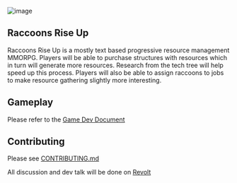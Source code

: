 ![image](https://user-images.githubusercontent.com/6277739/147399688-057c43de-7538-42a0-8703-b84c119e649d.png)
## Raccoons Rise Up
Raccoons Rise Up is a mostly text based progressive resource management MMORPG. Players will be able to purchase structures with resources which in turn will generate more resources. Research from the tech tree will help speed up this process. Players will also be able to assign raccoons to jobs to make resource gathering slightly more interesting.

## Gameplay
Please refer to the [Game Dev Document](https://docs.google.com/document/d/1xRS9OLtn-FpSyFYY8vTu6ZNnA41VQQ8h74NBkDnywNc/edit?usp=sharing)

## Contributing
Please see [CONTRIBUTING.md](https://github.com/Raccoons-Rise-Up/client-godot/blob/main/.github/CONTRIBUTING.md)

All discussion and dev talk will be done on [Revolt](https://app.revolt.chat/invite/jHXEbbfq)

